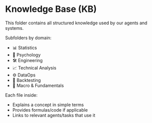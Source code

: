 # Knowledge Base (KB)

This folder contains all structured knowledge used by our agents and systems.

Subfolders by domain:
- 📊 Statistics
- 🧠 Psychology
- 🛠️ Engineering
- 📈 Technical Analysis
- ⚙️ DataOps
- 🧪 Backtesting
- 📡 Macro & Fundamentals

Each file inside:
- Explains a concept in simple terms
- Provides formulas/code if applicable
- Links to relevant agents/tasks that use it